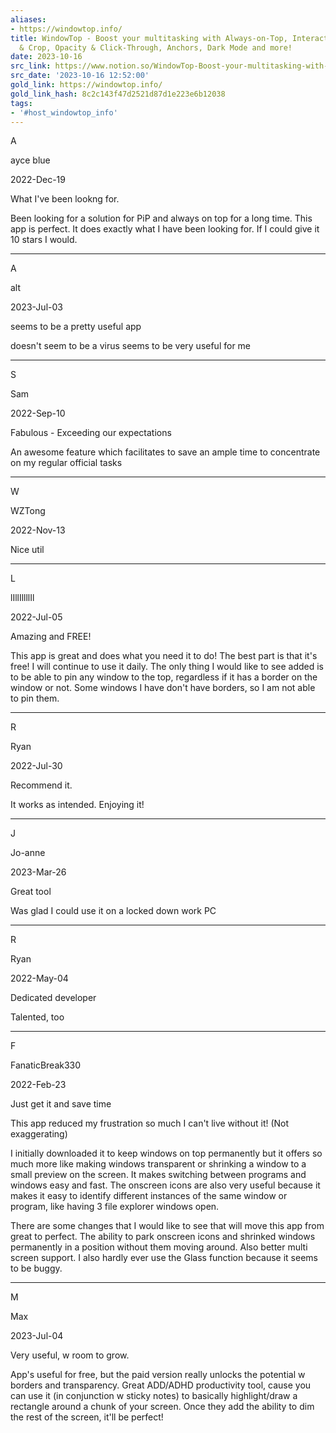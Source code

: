 ```yaml
---
aliases:
- https://windowtop.info/
title: WindowTop - Boost your multitasking with Always-on-Top, Interactive Picture-in-Picture
  & Crop, Opacity & Click-Through, Anchors, Dark Mode and more!
date: 2023-10-16
src_link: https://www.notion.so/WindowTop-Boost-your-multitasking-with-Always-on-Top-Interactive-Picture-in-Picture-Crop-Opaci-99b70c6c95af411ba20d0fe8680a7610
src_date: '2023-10-16 12:52:00'
gold_link: https://windowtop.info/
gold_link_hash: 8c2c143f47d2521d87d1e223e6b12038
tags:
- '#host_windowtop_info'
---
```





 A 

 ayce blue 


 2022-Dec-19 

 What I've been lookng for. 

 Been looking for a solution for PiP and always on top for a long time. This app is perfect. It does exactly what I have been looking for. If I could give it 10 stars I would.
 


---




 A 

 alt 


 2023-Jul-03 

 seems to be a pretty useful app 

 doesn't seem to be a virus seems to be very useful for me
 


---




 S 

 Sam 


 2022-Sep-10 

 Fabulous - Exceeding our expectations 

 An awesome feature which facilitates to save an ample time to concentrate on my regular official tasks
 


---




 W 

 WZTong 


 2022-Nov-13 

 Nice util
 


---




 L 

 lIllIllllIl 


 2022-Jul-05 

 Amazing and FREE! 

 This app is great and does what you need it to do! The best part is that it's free! I will continue to use it daily. The only thing I would like to see added is to be able to pin any window to the top, regardless if it has a border on the window or not. Some windows I have don't have borders, so I am not able to pin them.
 


---




 R 

 Ryan 


 2022-Jul-30 

 Recommend it. 

 It works as intended. Enjoying it!
 


---




 J 

 Jo-anne 


 2023-Mar-26 

 Great tool 

 Was glad I could use it on a locked down work PC
 


---




 R 

 Ryan 


 2022-May-04 

 Dedicated developer 

 Talented, too
 


---




 F 

 FanaticBreak330 


 2022-Feb-23 

 Just get it and save time 

 This app reduced my frustration so much I can't live without it! (Not exaggerating) 

I initially downloaded it to keep windows on top permanently but it offers so much more like making windows transparent or shrinking a window to a small preview on the screen. It makes switching between programs and windows easy and fast. The onscreen icons are also very useful because it makes it easy to identify different instances of the same window or program, like having 3 file explorer windows open. 

There are some changes that I would like to see that will move this app from great to perfect. The ability to park onscreen icons and shrinked windows permanently in a position without them moving around. Also better multi screen support. I also hardly ever use the Glass function because it seems to be buggy.
 


---




 M 

 Max 


 2023-Jul-04 

 Very useful, w room to grow. 

 App's useful for free, but the paid version really unlocks the potential w borders and transparency. Great ADD/ADHD productivity tool, cause you can use it (in conjunction w sticky notes) to basically highlight/draw a rectangle around a chunk of your screen. Once they add the ability to dim the rest of the screen, it'll be perfect!